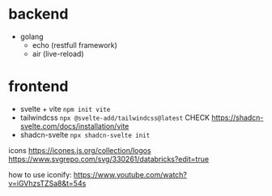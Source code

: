 # backend

- golang
  - echo (restfull framework)
  - air (live-reload)
  

# frontend

- svelte + vite `npm init vite`
- tailwindcss `npx @svelte-add/tailwindcss@latest` CHECK https://shadcn-svelte.com/docs/installation/vite
- shadcn-svelte `npx shadcn-svelte init`


icons
https://icones.js.org/collection/logos
https://www.svgrepo.com/svg/330261/databricks?edit=true

how to use iconify:
https://www.youtube.com/watch?v=iGVhzsTZSa8&t=54s
